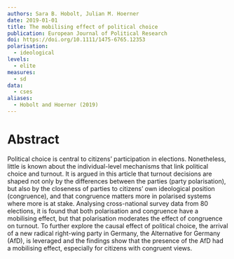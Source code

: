 ```yaml
---
authors: Sara B. Hobolt, Julian M. Hoerner
date: 2019-01-01
title: The mobilising effect of political choice
publication: European Journal of Political Research
doi: https://doi.org/10.1111/1475-6765.12353
polarisation:
  - ideological
levels:
  - elite
measures:
  - sd
data:
  - cses
aliases:
  - Hobolt and Hoerner (2019)
---
```

# Abstract
Political choice is central to citizens’ participation in elections. Nonetheless, little is known about the individual-level mechanisms that link political choice and turnout. It is argued in this article that turnout decisions are shaped not only by the differences between the parties (party polarisation), but also by the closeness of parties to citizens’ own ideological position (congruence), and that congruence matters more in polarised systems where more is at stake. Analysing cross-national survey data from 80 elections, it is found that both polarisation and congruence have a mobilising effect, but that polarisation moderates the effect of congruence on turnout. To further explore the causal effect of political choice, the arrival of a new radical right-wing party in Germany, the Alternative for Germany (AfD), is leveraged and the findings show that the presence of the AfD had a mobilising effect, especially for citizens with congruent views.